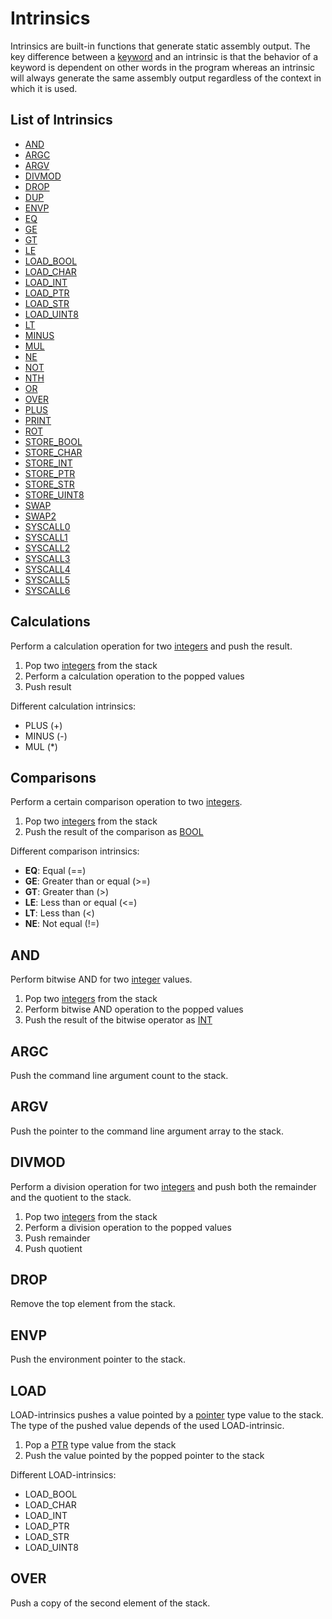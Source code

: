 # Intrinsics

Intrinsics are built-in functions that generate static assembly output. The key difference between a [keyword](keywords.md) and an intrinsic is that the behavior of a keyword is dependent on other words in the program whereas an intrinsic will always generate the same assembly output regardless of the context in which it is used.

## List of Intrinsics

- [AND](#AND)
- [ARGC](#ARGC)
- [ARGV](#ARGV)
- [DIVMOD](#DIVMOD)
- [DROP](#DROP)
- [DUP](#DUP)
- [ENVP](#ENVP)
- [EQ](#Comparisons)
- [GE](#Comparisons)
- [GT](#Comparisons)
- [LE](#Comparisons)
- [LOAD_BOOL](#LOAD_BOOL)
- [LOAD_CHAR](#LOAD_CHAR)
- [LOAD_INT](#LOAD_INT)
- [LOAD_PTR](#LOAD_PTR)
- [LOAD_STR](#LOAD_STR)
- [LOAD_UINT8](#LOAD_UINT8)
- [LT](#Comparisons)
- [MINUS](#Calculations)
- [MUL](#Calculations)
- [NE](#Comparisons)
- [NOT](#NOT)
- [NTH](#NTH)
- [OR](#OR)
- [OVER](#OVER)
- [PLUS](#Calculations)
- [PRINT](#PRINT)
- [ROT](#ROT)
- [STORE_BOOL](#STORE_BOOL)
- [STORE_CHAR](#STORE_CHAR)
- [STORE_INT](#STORE_INT)
- [STORE_PTR](#STORE_PTR)
- [STORE_STR](#STORE_STR)
- [STORE_UINT8](#STORE_UINT8)
- [SWAP](#SWAP)
- [SWAP2](#SWAP2)
- [SYSCALL0](#SYSCALL0)
- [SYSCALL1](#SYSCALL1)
- [SYSCALL2](#SYSCALL2)
- [SYSCALL3](#SYSCALL3)
- [SYSCALL4](#SYSCALL4)
- [SYSCALL5](#SYSCALL5)
- [SYSCALL6](#SYSCALL6)

## Calculations

Perform a calculation operation for two [integers](definitions.md#integer-types) and push the result.

1. Pop two [integers](definitions.md#integer-types) from the stack
2. Perform a calculation operation to the popped values
3. Push result

Different calculation intrinsics:

- PLUS (+)
- MINUS (-)
- MUL (\*)

## Comparisons

Perform a certain comparison operation to two [integers](definitions.md#integer-types).

1. Pop two [integers](definitions.md#integer-types) from the stack
2. Push the result of the comparison as [BOOL](types.md#bool---boolean)

Different comparison intrinsics:

- **EQ**: Equal (==)
- **GE**: Greater than or equal (>=)
- **GT**: Greater than (>)
- **LE**: Less than or equal (<=)
- **LT**: Less than (<)
- **NE**: Not equal (!=)

## AND

Perform bitwise AND for two [integer](definitions.md#integer-types) values.

1. Pop two [integers](definitions.md#integer-types) from the stack
2. Perform bitwise AND operation to the popped values
3. Push the result of the bitwise operator as [INT](types.md#int-uint8---integer)

## ARGC

Push the command line argument count to the stack.

## ARGV

Push the pointer to the command line argument array to the stack.

## DIVMOD

Perform a division operation for two [integers](definitions.md#integer-types) and push both the remainder and the quotient to the stack.

1. Pop two [integers](definitions.md#integer-types) from the stack
2. Perform a division operation to the popped values
3. Push remainder
4. Push quotient

## DROP

Remove the top element from the stack.

## ENVP

Push the environment pointer to the stack.

## LOAD

LOAD-intrinsics pushes a value pointed by a [pointer](types.md#ptr---pointer) type value to the stack. The type of the pushed value depends of the used LOAD-intrinsic.

1. Pop a [PTR](types.md#ptr---pointer) type value from the stack
2. Push the value pointed by the popped pointer to the stack

Different LOAD-intrinsics:

- LOAD_BOOL
- LOAD_CHAR
- LOAD_INT
- LOAD_PTR
- LOAD_STR
- LOAD_UINT8

## OVER

Push a copy of the second element of the stack.
